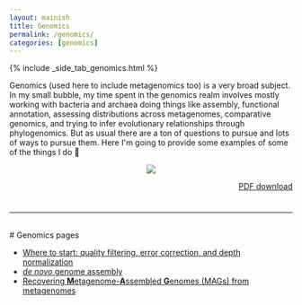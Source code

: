 ```yaml
---
layout: mainish
title: Genomics
permalink: /genomics/
categories: [genomics]
---
```


{% include _side_tab_genomics.html %}

Genomics (used here to include metagenomics too) is a very broad subject. In my small bubble, my time spent in the genomics realm involves mostly working with bacteria and archaea doing things like assembly, functional annotation, assessing distributions across metagenomes, comparative genomics, and trying to infer evolutionary relationships through phylogenomics. But as usual there are a ton of questions to pursue and lots of ways to pursue them. Here I'm going to provide some examples of some of the things I do 🙂

<center><a href="{{ site.url }}/images/metagenomics_overview.png"><img src="{{ site.url }}/images/metagenomics_overview.png"></a></center>

<p align="right"><a href="https://ndownloader.figshare.com/files/22244505">PDF download</a></p>

<hr style="height:10px; visibility:hidden;" />

---
<br>
# Genomics pages

* [Where to start: quality filtering, error correction, and depth normalization](/genomics/where_to_start)  
* [*de novo* genome assembly](/genomics/de_novo_assembly) 
* [Recovering **M**etagenome-**A**ssembled **G**enomes (MAGs) from metagenomes](/genomics/metagen_anvio)